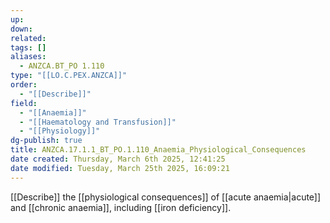 ```yaml
---
up: 
down: 
related: 
tags: []
aliases:
  - ANZCA.BT_PO 1.110
type: "[[LO.C.PEX.ANZCA]]"
order:
  - "[[Describe]]"
field:
  - "[[Anaemia]]"
  - "[[Haematology and Transfusion]]"
  - "[[Physiology]]"
dg-publish: true
title: ANZCA.17.1.1_BT_PO.1.110_Anaemia_Physiological_Consequences
date created: Thursday, March 6th 2025, 12:41:25
date modified: Tuesday, March 25th 2025, 16:09:21
---
```


[[Describe]] the [[physiological consequences]] of [[acute anaemia|acute]] and [[chronic anaemia]], including [[iron deficiency]].
